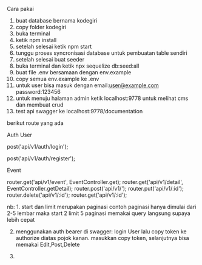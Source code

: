 Cara pakai
1. buat database bernama kodegiri
2. copy folder kodegiri
3. buka terminal
4. ketik npm install
5. setelah selesai ketik npm start
6. tunggu proses syncronisasi database untuk pembuatan table sendiri
7. setelah selesai buat seeder
8. buka terminal dan ketik npx sequelize db:seed:all 
9. buat file .env bersamaan dengan env.example
10. copy semua env.example ke .env
11. untuk user bisa masuk dengan email:user@example.com password:123456
12. untuk menuju halaman admin ketik localhost:9778 untuk melihat cms dan membuat crud
13. test api swagger ke localhost:9778/documentation

berikut route yang ada

Auth User

post('api/v1/auth/login');

post('api/v1/auth/register');

Event

router.get('api/v1/event', EventController.get);
router.get('api/v1/detail', EventController.getDetail);
router.post('api/v1/'); 
router.put('api/v1/:id');
router.delete('api/v1/:id');
router.get('api/v1/:id');

nb: 1. start dan limit merupakan paginasi
contoh paginasi hanya dimulai dari 2-5 lembar maka start 2 limit 5
paginasi memakai query langsung supaya lebih cepat

2. menggunakan auth bearer di swagger: login User lalu copy token ke authorize diatas pojok kanan. masukkan copy token, selanjutnya bisa memakai Edit,Post,Delete

3. 
